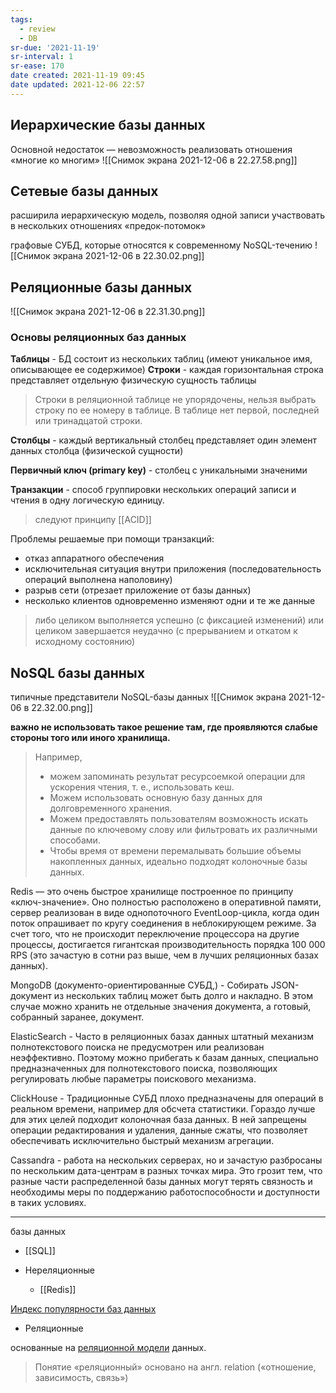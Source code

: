 ```yaml
---
tags:
  - review
  - DB
sr-due: '2021-11-19'
sr-interval: 1
sr-ease: 170
date created: 2021-11-19 09:45
date updated: 2021-12-06 22:57
---
```


## Иерархические базы данных

Основной недостаток — невозможность реализовать отношения «многие ко многим»
![[Снимок экрана 2021-12-06 в 22.27.58.png]]

## Сетевые базы данных

расширила иерархическую модель, позволяя одной записи участвовать в нескольких отношениях «предок-потомок»

графовые СУБД, которые относятся к современному NoSQL-течению
![[Снимок экрана 2021-12-06 в 22.30.02.png]]

## Реляционные базы данных

![[Снимок экрана 2021-12-06 в 22.31.30.png]]

### Основы реляционных баз данных

**Таблицы** - БД состоит из нескольких таблиц (имеют уникальное имя, описывающее ее содержимое)
**Строки** - каждая горизонтальная строка представляет отдельную физическую сущность таблицы

> Строки в реляционной таблице не упорядочены, нельзя выбрать строку по ее номеру в таблице. В таблице нет первой, последней или тринадцатой строки.

**Столбцы** - каждый вертикальный столбец  представляет один элемент данных столбца (физической сущности)

**Первичный ключ (primary key)** -  столбец c уникальными значеними

**Транзакции** - способ группировки нескольких операций записи и чтения в одну логическую единицу. 

> следуют принципу [[ACID]]

Проблемы решаемые при помощи транзакций:
- отказ аппаратного обеспечения
- исключительная ситуация внутри приложения (последовательность операций выполнена наполовину)
- разрыв сети (отрезает приложение от базы данных)
- несколько клиентов одновременно изменяют одни и те же данные

> либо целиком выполняется успешно (с фиксацией изменений) или целиком завершается неудачно (с прерыванием и откатом к исходному состоянию)




## NoSQL базы данных

типичные представители NoSQL-базы данных
![[Снимок экрана 2021-12-06 в 22.32.00.png]]

**важно не использовать такое решение там, где проявляются слабые стороны того или иного хранилища.**

> Например,
>
> - можем запоминать результат ресурсоемкой операции для ускорения чтения, т. е., использовать кеш.
> - Можем использовать основную базу данных для долговременного хранения.
> - Можем предоставлять пользователям возможность искать данные по ключевому слову или фильтровать их различными способами.
> - Чтобы время от времени перемалывать большие объемы накопленных данных, идеально подходят колоночные базы данных.

Redis — это очень быстрое хранилище построенное по принципу «ключ-значение». Оно полностью расположено в оперативной памяти, сервер реализован в виде однопоточного EventLoop-цикла, когда один поток опрашивает по кругу соединения в неблокирующем режиме. За счет того, что не происходит переключение процессора на другие процессы, достигается гигантская производительность порядка 100 000 RPS (это зачастую в сотни раз выше, чем в лучших реляционных базах данных).

MongoDB (документо-ориентированные СУБД,) - Собирать JSON-документ из нескольких таблиц может быть долго и накладно. В этом случае можно хранить не отдельные значения документа, а готовый, собранный заранее, документ.

ElasticSearch - Часто в реляционных базах данных штатный механизм полнотекстового поиска не предусмотрен или реализован неэффективно. Поэтому можно прибегать к базам данных, специально предназначенных для полнотекстового поиска, позволяющих регулировать любые параметры поискового механизма.

ClickHouse - Традиционные СУБД плохо предназначены для операций в реальном времени, например для обсчета статистики. Гораздо лучше для этих целей подходит колоночная база данных. В ней запрещены операции редактирования и удаления, данные сжаты, что позволяет обеспечивать исключительно быстрый механизм агрегации.

Cassandra - работа на нескольких серверах, но и зачастую разбросаны по нескольким дата-центрам в разных точках мира. Это грозит тем, что разные части распределенной базы данных могут терять связность и необходимы меры по поддержанию работоспособности и доступности в таких условиях.

---

базы данных

- [[SQL]]

- Нереляционные
  - [[Redis]]

[Индекс популярности баз данных](www.db-engines.com)

- Реляционные

основанные на [реляционной модели](https://ru.wikipedia.org/wiki/Реляционная_база_данных) данных.

> Понятие «реляционный» основано на англ. relation («отношение, зависимость, связь»)
